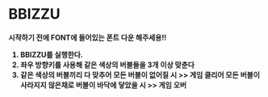 <h1>BBIZZU</h1>

<strong>시작하기 전에 FONT에 들어있는 폰트 다운 해주세용!!

1. BBIZZU를 실행한다.
2. 좌우 방향키를 사용해 같은 색상의 버블들을 3개 이상 맞춘다 
3. 같은 색상의 버블끼리 다 맞추어 모든 버블이 없어질 시 >> 게임 클리어
    모든 버블이 사라지지 않은채로 버블이 바닥에 닿았을 시 >> 게임 오버